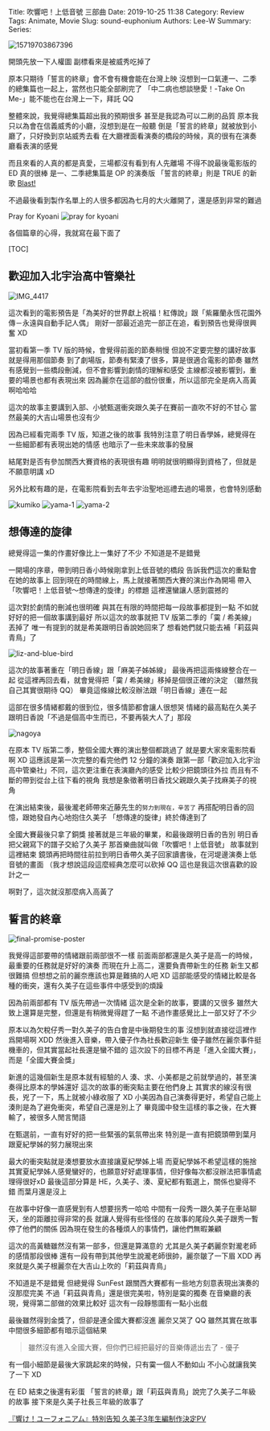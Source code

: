 Title: 吹響吧！上低音號 三部曲
Date: 2019-10-25 11:38
Category: Review
Tags: Animate, Movie
Slug: sound-euphonium
Authors: Lee-W
Summary:
Series:

![15719703867396]({static}/images/post-images/2019-10-25-sound-euphonium/15719703867396.jpg)

<!--more-->

開頭先放一下人權圖
副標看來是被威秀吃掉了

原本只期待「誓言的終章」會不會有機會能在台灣上映
沒想到一口氣連一、二季的總集篇也一起上，當然也只能全部刷完了
「中二病也想談戀愛！-Take On Me-」能不能也在台灣上一下，拜託 QQ

整體來說，我覺得總集篇超出我的預期很多
甚至是我認為可以二刷的品質
原本我只以為會在信義威秀的小廳，沒想到是在一般聽
倒是「誓言的終章」就被放到小廳了，只好換到京站威秀去看
在大廳裡面看演奏的橋段的時候，真的很有在演奏廳看表演的感覺

而且來看的人真的都是真愛，三場都沒有看到有人先離場
不得不說最後電影版的 ED 真的很棒
是一、二季總集篇是 OP 的演奏版
「誓言的終章」則是 TRUE 的新歌 [Blast!](https://www.youtube.com/watch?v=eLqb7Tc6uxQ)

不過最後看到製作名單上的人很多都因為七月的大火離開了，還是感到非常的難過

Pray for Kyoani
![pray for kyoani]({static}/images/post-images/2019-10-25-sound-euphonium/15719707665942.jpg)


各個篇章的心得，我就寫在最下面了

[TOC]

## 歡迎加入北宇治高中管樂社
![IMG_4417]({static}/images/post-images/2019-10-25-sound-euphonium/IMG_4417.jpeg)

這次看到的電影預告是「為美好的世界獻上祝福！紅傳說」跟「紫羅蘭永恆花園外傳－永遠與自動手記人偶」
剛好一部最近追完一部正在追，看到預告也覺得很興奮 XD

當初看第一季 TV 版的時候，會覺得前面的節奏稍慢
但說不定要完整的講好故事就是得用那個節奏
到了劇場版，節奏有緊湊了很多，算是很適合電影的節奏
雖然有感覺到一些橋段刪減，但不會影響到劇情的理解和感受
主線都沒被影響到，重要的場景也都有表現出來
因為麗奈在這部的戲份很重，所以這部完全是病入高黃啊哈哈哈

這次的故事主要講到入部、小號甄選衝突跟久美子在賽前一直吹不好的不甘心
當然最美的大吉山場景也沒有少

因為已經看完兩季 TV 版，知道之後的故事
我特別注意了明日香學姊，總覺得在一些細節都有表現出她的情感
也暗示了一些未來故事的發展

結尾對是否有參加關西大賽資格的表現很有趣
明明就很明顯得到資格了，但就是不願意明講 xD

另外比較有趣的是，在電影院看到去年去宇治聖地巡禮去過的場景，也會特別感動

![kumiko]({static}/images/post-images/2019-10-25-sound-euphonium/15714945051422.jpg)
![yama-1]({static}/images/post-images/2019-10-25-sound-euphonium/15714945193298.jpg)
![yama-2]({static}/images/post-images/2019-10-25-sound-euphonium/15714945365664.jpg)

## 想傳達的旋律
總覺得這一集的作畫好像比上一集好了不少
不知道是不是錯覺

一開場的序章，帶到明日香小時候剛拿到上低音號的橋段
告訴我們這次的重點會在她的故事上
回到現在的時間線上，馬上就接著關西大賽的演出作為開場
帶入「吹響吧！上低音號～想傳達的旋律」的標題
這裡還蠻讓人感到震撼的

這次對於劇情的刪減也很明確
與其在有限的時間把每一段故事都提到一點
不如就好好的把一個故事講到最好
所以這次的故事就把 TV 版第二季的「霙 / 希美線」丟掉了
唯一有提到的就是希美跟明日香說她回來了
想看她們就只能去補「莉茲與青鳥」了

![liz-and-blue-bird]({static}/images/post-images/2019-10-25-sound-euphonium/15714945100033.jpg)

這次的故事著重在「明日香線」跟「麻美子姊姊線」
最後再把這兩條線整合在一起
從這裡再回去看，就會覺得把「霙 / 希美線」移掉是個很正確的決定
（雖然我自己其實很期待 QQ）
畢竟這條線比較沒辦法跟「明日香線」連在一起

這部在很多情緒都戴的很到位，很多情節都會讓人很想哭
情緒的最高點在久美子跟明日香說「不過是個高中生而已，不要再裝大人了」那段

![nagoya]({static}/images/post-images/2019-10-25-sound-euphonium/15714944696877.jpg)

在原本 TV 版第二季，整個全國大賽的演出整個都跳過了
就是要大家來電影院看啊 XD
這應該是第一次完整的看完他們 12 分鐘的演奏
跟第一部「歡迎加入北宇治高中管樂社」不同，這次更注重在表演廳內的感受
比較少把鏡頭往外拉
而且有不斷的帶到從台上往下看的視角
我想是象徵著明日香找父親跟久美子找麻美子的視角

在演出結束後，最後瀧老師帶來近藤先生的`努力到現在，辛苦了`
再搭配明日香的回憶，跟她發自內心地抱住久美子
「想傳達的旋律」終於傳達到了

全國大賽最後只拿了銅獎
接著就是三年級的畢業，和最後跟明日香的告別
明日香把父親寫下的譜子交給了久美子
那首樂曲就叫做「吹響吧！上低音號」
故事就到這裡結束
鏡頭再把時間往前拉到明日香帶久美子回家讀書後，在河堤邊演奏上低音號的畫面
（我才想說這段這麼經典怎麼可以砍掉 QQ
這也是我這次很喜歡的設計之一

啊對了，這次就沒那麼病入高黃了

## 誓言的終章
![final-promise-poster]({static}/images/post-images/2019-10-25-sound-euphonium/final-promise-poster.jpeg)

我覺得這部要帶的情緒跟前兩部很不一樣
前面兩部都還是久美子是高一的時候，最重要的任務就是好好的演奏
而現在升上高二，還要負責帶新生的任務
新生又都很難搞
但想想之前的麗奈應該也算是難搞的人吧 XD
這部能感受的情緒比較是各種的衝突，還有久美子在這些事件中感受到的煩躁

因為前兩部都有 TV 版先帶過一次情緒
這次是全新的故事，要講的又很多
雖然大致上還算是完整，但還是有稍微覺得趕了一點
不過作畫感覺比上一部又好了不少

原本以為欠稅仔秀一對久美子的告白會是中後期發生的事
沒想到就直接從這裡作爲開場啊 XDD
然後進入音樂，帶入優子作為社長歡迎新生
優子雖然在麗奈事件挺機車的，但其實當起社長還是蠻不錯的
這次設下的目標不再是「進入全國大賽」，而是「全國大賽金獎」

新進的這幾個新生是原本就有經驗的人
湊、求、小美都是之前就學過的，甚至演奏得比原本的學姊還好
這次的故事的衝突點主要在他們身上
其實求的線沒有很長，兇了一下，馬上就被小綠收服了 XD
小美因為自己演奏得更好，希望自己能上
湊則是為了避免衝突，希望自己還是別上了
畢竟國中發生這樣的事之後，在大賽輸了，被很多人閒言閒語

在甄選前，一直有好好的把一些緊張的氣氛帶出來
特別是一直有把鏡頭帶到葉月跟夏紀學姊的努力展現出來

最大的衝突點就是湊想要放水直接讓夏紀學姊上場
而夏紀學姊不希望這樣的施捨
其實夏紀學姊人感覺蠻好的，也願意好好處理事情，但好像每次都沒辦法把事情處理得很好xD
最後這部分算是 HE，久美子、湊、夏紀都有甄選上，關係也變得不錯
而葉月還是沒上

在故事中好像一直感覺到有人想要拐秀一哈哈
中間有一段秀一跟久美子在車站聊天，坐的距離拉得非常的長
就讓人覺得有些怪怪的
在故事的尾段久美子跟秀一暫停了他們的關係
因為現在發生的各種煩人的事情們，讓他們無暇兼顧

這次的高黃糖雖然沒有第一部多，但還是算滿意的
尤其是久美子虧麗奈對瀧老師的感情那段很棒
還有一段有帶到其他學生說瀧老師很帥，麗奈皺了一下眉 XDD
再來就是久美子根麗奈在大吉山上吹的「莉茲與青鳥」

不知道是不是錯覺
但總覺得 SunFest 跟關西大賽都有一些地方刻意表現出演奏的沒那麼完美
不過「莉茲與青鳥」還是很完美啦，特別是霙的獨奏
在音樂廳的表現，覺得第二部做的效果比較好
這次有一段靜態圖有一點小出戲

最後雖然得到金獎了，但卻是連全國大賽都沒進
麗奈又哭了 QQ
雖然其實在故事中間很多細節都有暗示這個結果

> 雖然沒有進入全國大賽，但你們已經把最好的音樂傳遞出去了 - 優子

有一個小細節是最後大家跳起來的時候，只有霙一個人不動如山
不小心就讓我笑了一下 XD

在 ED 結束之後還有彩蛋
「誓言的終章」跟「莉茲與青鳥」說完了久美子二年級的故事
接下來是久美子社長三年級的故事了

[『響け！ユーフォニアム』特別告知 久美子3年生編制作決定PV](https://www.youtube.com/watch?v=w8Kyfk9Ff58)